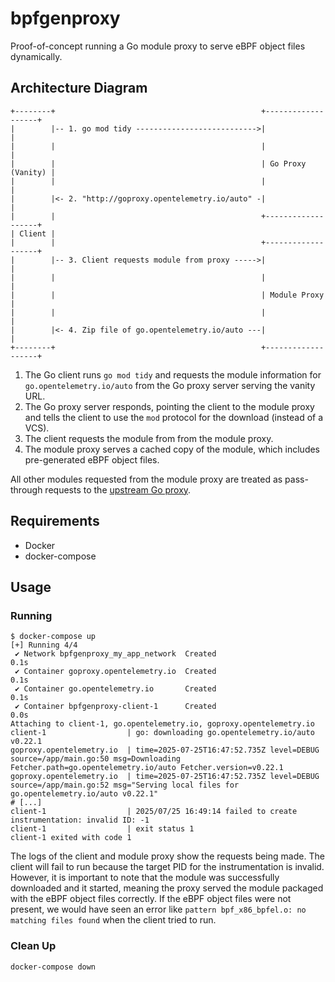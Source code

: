 # bpfgenproxy

Proof-of-concept running a Go module proxy to serve eBPF object files dynamically.

## Architecture Diagram

```diagram
+--------+                                              +-------------------+
|        |-- 1. go mod tidy --------------------------->|                   |
|        |                                              |                   |
|        |                                              | Go Proxy (Vanity) |
|        |                                              |                   |
|        |<- 2. "http://goproxy.opentelemetry.io/auto" -|                   |
|        |                                              +-------------------+
| Client |
|        |                                              +-------------------+
|        |-- 3. Client requests module from proxy ----->|                   |
|        |                                              |                   |
|        |                                              | Module Proxy      |
|        |                                              |                   |
|        |<- 4. Zip file of go.opentelemetry.io/auto ---|                   |
+--------+                                              +-------------------+
```

1. The Go client runs `go mod tidy` and requests the module information for `go.opentelemetry.io/auto` from the Go proxy server serving the vanity URL.
2. The Go proxy server responds, pointing the client to the module proxy and tells the client to use the `mod` protocol for the download (instead of a VCS).
3. The client requests the module from from the module proxy.
4. The module proxy serves a cached copy of the module, which includes pre-generated eBPF object files.

All other modules requested from the module proxy are treated as pass-through requests to the [upstream Go proxy](https://proxy.golang.org).

## Requirements

- Docker
- docker-compose

## Usage

### Running

```shell
$ docker-compose up
[+] Running 4/4
 ✔ Network bpfgenproxy_my_app_network  Created                                                                                                                           0.1s
 ✔ Container goproxy.opentelemetry.io  Created                                                                                                                           0.1s
 ✔ Container go.opentelemetry.io       Created                                                                                                                           0.1s
 ✔ Container bpfgenproxy-client-1      Created                                                                                                                           0.0s
Attaching to client-1, go.opentelemetry.io, goproxy.opentelemetry.io
client-1                  | go: downloading go.opentelemetry.io/auto v0.22.1
goproxy.opentelemetry.io  | time=2025-07-25T16:47:52.735Z level=DEBUG source=/app/main.go:50 msg=Downloading Fetcher.path=go.opentelemetry.io/auto Fetcher.version=v0.22.1
goproxy.opentelemetry.io  | time=2025-07-25T16:47:52.735Z level=DEBUG source=/app/main.go:52 msg="Serving local files for go.opentelemetry.io/auto v0.22.1"
# [...] 
client-1                  | 2025/07/25 16:49:14 failed to create instrumentation: invalid ID: -1
client-1                  | exit status 1
client-1 exited with code 1
```

The logs of the client and module proxy show the requests being made.
The client will fail to run because the target PID for the instrumentation is invalid.
However, it is important to note that the module was successfully downloaded and it started, meaning the proxy served the module packaged with the eBPF object files correctly.
If the eBPF object files were not present, we would have seen an error like `pattern bpf_x86_bpfel.o: no matching files found` when the client tried to run.

### Clean Up

```shell
docker-compose down
```
